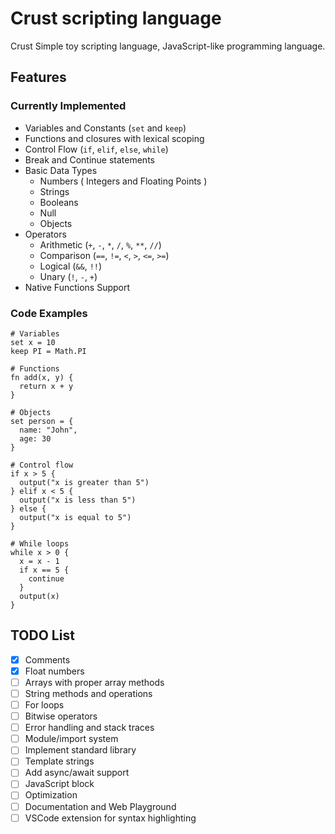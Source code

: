 # Crust scripting language

Crust Simple toy scripting language, JavaScript-like programming language.

## Features

### Currently Implemented

- Variables and Constants (`set` and `keep`)
- Functions and closures with lexical scoping
- Control Flow (`if`, `elif`, `else`, `while`)
- Break and Continue statements
- Basic Data Types
  - Numbers ( Integers and Floating Points )
  - Strings
  - Booleans
  - Null
  - Objects
- Operators
  - Arithmetic (`+`, `-`, `*`, `/`, `%`, `**`, `//`)
  - Comparison (`==`, `!=`, `<`, `>`, `<=`, `>=`)
  - Logical (`&&`, `!!`)
  - Unary (`!`, `-`, `+`)
- Native Functions Support

### Code Examples

```crust
# Variables
set x = 10
keep PI = Math.PI

# Functions
fn add(x, y) {
  return x + y
}

# Objects
set person = {
  name: "John",
  age: 30
}

# Control flow
if x > 5 {
  output("x is greater than 5")
} elif x < 5 {
  output("x is less than 5")
} else {
  output("x is equal to 5")
}

# While loops
while x > 0 {
  x = x - 1
  if x == 5 {
    continue
  }
  output(x)
}
```

## TODO List

- [x] Comments
- [x] Float numbers
- [ ] Arrays with proper array methods
- [ ] String methods and operations
- [ ] For loops
- [ ] Bitwise operators
- [ ] Error handling and stack traces
- [ ] Module/import system
- [ ] Implement standard library
- [ ] Template strings
- [ ] Add async/await support
- [ ] JavaScript block
- [ ] Optimization
- [ ] Documentation and Web Playground
- [ ] VSCode extension for syntax highlighting
